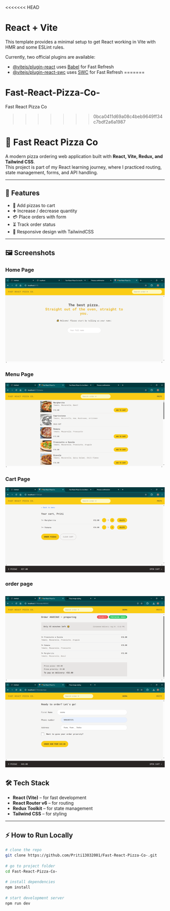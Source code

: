 <<<<<<< HEAD
# React + Vite

This template provides a minimal setup to get React working in Vite with HMR and some ESLint rules.

Currently, two official plugins are available:

- [@vitejs/plugin-react](https://github.com/vitejs/vite-plugin-react/blob/main/packages/plugin-react/README.md) uses [Babel](https://babeljs.io/) for Fast Refresh
- [@vitejs/plugin-react-swc](https://github.com/vitejs/vite-plugin-react-swc) uses [SWC](https://swc.rs/) for Fast Refresh
=======
# Fast-React-Pizza-Co-
Fast React Pizza Co 
>>>>>>> 0bca0411d69a08c4beb9649ff34c7bdf2a6a1987



# 🍕 Fast React Pizza Co

A modern pizza ordering web application built with **React, Vite, Redux, and Tailwind CSS**.  
This project is part of my React learning journey, where I practiced routing, state management, forms, and API handling.

---

## 🚀 Features
- 🛒 Add pizzas to cart  
- ➕ Increase / decrease quantity  
- 💳 Place orders with form  
- ⏳ Track order status  
- 🎨 Responsive design with TailwindCSS  

---

## 🖼️ Screenshots

### Home Page
![Home Page](public/home.png)

### Menu Page
![Menu Page](public/menu.png)

### Cart Page
![Cart Page](public/cart.png)

### order page 
![order Page](public/order.png)
![order Page](public/ordernew.png)
---

## 🛠️ Tech Stack
- **React (Vite)** – for fast development  
- **React Router v6** – for routing  
- **Redux Toolkit** – for state management  
- **Tailwind CSS** – for styling  

---

## ⚡ How to Run Locally
```bash
# clone the repo
git clone https://github.com/Priti13032001/Fast-React-Pizza-Co-.git

# go to project folder
cd Fast-React-Pizza-Co-

# install dependencies
npm install

# start development server
npm run dev
